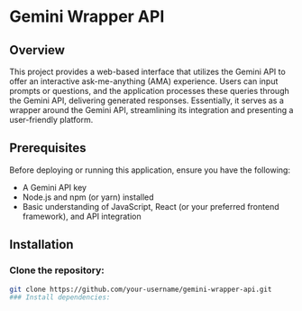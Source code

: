 # Gemini Wrapper API

## Overview
This project provides a web-based interface that utilizes the Gemini API to offer an interactive ask-me-anything (AMA) experience. Users can input prompts or questions, and the application processes these queries through the Gemini API, delivering generated responses. Essentially, it serves as a wrapper around the Gemini API, streamlining its integration and presenting a user-friendly platform.

## Prerequisites
Before deploying or running this application, ensure you have the following:

- A Gemini API key
- Node.js and npm (or yarn) installed
- Basic understanding of JavaScript, React (or your preferred frontend framework), and API integration

## Installation

### Clone the repository:
```bash
git clone https://github.com/your-username/gemini-wrapper-api.git
### Install dependencies:
